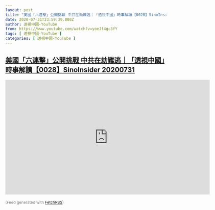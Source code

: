 ```yaml
---
layout: post
title: "美國「六連擊」公開挑戰 中共在劫難逃｜「透視中國」時事解讀【0028】SinoInsider 20200731"
date: 2020-07-31T23:59:39.000Z
author: 透視中國-YouTube
from: https://www.youtube.com/watch?v=yoeJf4gc3fY
tags: [ 透視中國-YouTube ]
categories: [ 透視中國-YouTube ]
---
```

<!--1596239979000-->
[美國「六連擊」公開挑戰 中共在劫難逃｜「透視中國」時事解讀【0028】SinoInsider 20200731](https://www.youtube.com/watch?v=yoeJf4gc3fY)
------

<div>
<iframe id="player" type="text/html" width="640" height="360" src="http://www.youtube.com/embed/yoeJf4gc3fY" frameborder="0" allowFullScreen="allowfullscreen"></iframe><br/><br/><span style="font-size:12px; color: gray;">(Feed generated with <a href="http://fetchrss.com" target="_blank">FetchRSS</a>)</span>
</div>

